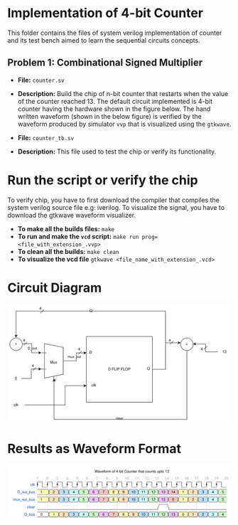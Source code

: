 # Implementation of 4-bit Counter

This folder contains the files of system verilog implementation of counter and its test bench aimed to learn the sequential circuits concepts.

## Problem 1: Combinational Signed Multiplier

- **File:** `counter.sv`
- **Description:** Build the chip of n-bit counter that restarts when the value of the counter reached 13. The default circuit implemented is 4-bit counter having the hardware shown in the figure below. The hand written waveform (shown in the below figure) is verified by the waveform produced by simulator `vvp` that is visualized using the `gtkwave`. 

- **File:** `counter_tb.sv`
- **Description:** This file used to test the chip or verify its functionality.

# Run the script or verify the chip
To verify chip, you have to first download the compiler that compiles the system verilog source file e.g: iverilog. To visualize the signal, you have to download the gtkwave waveform visualizer.
- **To make all the builds files:** `make`
- **To run and make the `vcd` script:** `make run prog=<file_with_extension_.vvp>`
- **To clean all the builds:** `make clean`
- **To visualize the vcd file** `gtkwave <file_name_with_extension_.vcd>`

# Circuit Diagram
![Circuit Diagram 4-bit Counter](Counter.drawio.svg)

# Results as Waveform Format
![Waveform](wavedrom.svg)


